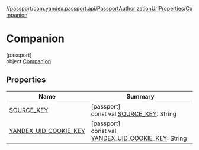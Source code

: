//[passport](../../../../index.md)/[com.yandex.passport.api](../../index.md)/[PassportAuthorizationUrlProperties](../index.md)/[Companion](index.md)

# Companion

[passport]\
object [Companion](index.md)

## Properties

| Name | Summary |
|---|---|
| [SOURCE_KEY](-s-o-u-r-c-e_-k-e-y.md) | [passport]<br>const val [SOURCE_KEY](-s-o-u-r-c-e_-k-e-y.md): String |
| [YANDEX_UID_COOKIE_KEY](-y-a-n-d-e-x_-u-i-d_-c-o-o-k-i-e_-k-e-y.md) | [passport]<br>const val [YANDEX_UID_COOKIE_KEY](-y-a-n-d-e-x_-u-i-d_-c-o-o-k-i-e_-k-e-y.md): String |
